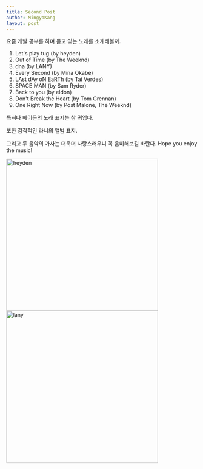 ```yaml
---
title: Second Post
author: MingyoKang
layout: post
---
```


요즘 개발 공부를 하며 듣고 있는 노래를 소개해볼까.

1. Let's play tug (by heyden)
2. Out of Time (by The Weeknd)
3. dna (by LANY)
4. Every Second (by Mina Okabe)
5. LAst dAy oN EaRTh (by Tai Verdes)
6. SPACE MAN (by Sam Ryder)
7. Back to you (by eldon)
8. Don't Break the Heart (by Tom Grennan)
9. One Right Now (by Post Malone, The Weeknd)

특히나 헤이든의 노래 표지는 참 귀엽다.

또한 감각적인 라니의 앨범 표지.

그리고 두 음악의 가사는 더욱더 사랑스러우니 꼭 음미해보길 바란다.
Hope you enjoy the music!

<span class="image right"><img src="{{ 'assets/images/letsplaytug.jpg' | relative_url }}" alt="heyden" width="400px" height="400px"></span>
<span class="image left"><img src = "{{ 'assets/images/lany.jpg' | relative_url }}" alt = "lany" width="400px" height="400px"></span>



